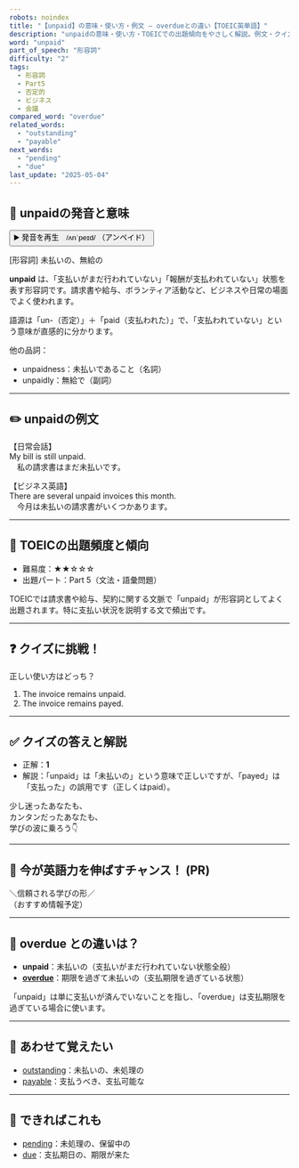 ```yaml
---
robots: noindex
title: "【unpaid】の意味・使い方・例文 ― overdueとの違い【TOEIC英単語】"
description: "unpaidの意味・使い方・TOEICでの出題傾向をやさしく解説。例文・クイズ付きでoverdueとの違いもわかりやすく学べます。"
word: "unpaid"
part_of_speech: "形容詞"
difficulty: "2"
tags:
  - 形容詞
  - Part5
  - 否定的
  - ビジネス
  - 会議
compared_word: "overdue"
related_words:
  - "outstanding"
  - "payable"
next_words:
  - "pending"
  - "due"
last_update: "2025-05-04"
---
```


## 🔰 unpaidの発音と意味

<button class="play-audio" onclick="playTTS('unpaid')">
  <span class="play-audio-main">
    ▶️ 発音を再生　/ʌnˈpeɪd/
  </span>
  <span class="play-audio-sub">
    （アンペイド）
  </span>
</button>

[形容詞] 未払いの、無給の

**unpaid** は、「支払いがまだ行われていない」「報酬が支払われていない」状態を表す形容詞です。請求書や給与、ボランティア活動など、ビジネスや日常の場面でよく使われます。

語源は「un-（否定）」＋「paid（支払われた）」で、「支払われていない」という意味が直感的に分かります。

他の品詞：  
- unpaidness：未払いであること（名詞）
- unpaidly：無給で（副詞）

---

## ✏️ unpaidの例文

【日常会話】  
My bill is still unpaid.  
　私の請求書はまだ未払いです。

【ビジネス英語】  
There are several unpaid invoices this month.  
　今月は未払いの請求書がいくつかあります。

---

## 🎯 TOEICの出題頻度と傾向

- 難易度：★★☆☆☆
- 出題パート：Part 5（文法・語彙問題）

TOEICでは請求書や給与、契約に関する文脈で「unpaid」が形容詞としてよく出題されます。特に支払い状況を説明する文で頻出です。

---

## ❓ クイズに挑戦！

正しい使い方はどっち？

1. The invoice remains unpaid.  
2. The invoice remains payed.

---

## ✅ クイズの答えと解説

- 正解：**1**
- 解説：「unpaid」は「未払いの」という意味で正しいですが、「payed」は「支払った」の誤用です（正しくはpaid）。

少し迷ったあなたも、  
カンタンだったあなたも、  
学びの波に乗ろう👇️

---

## 🚀 今が英語力を伸ばすチャンス！ (PR)

<div class="info-center">
＼信頼される学びの形／<br>  
（おすすめ情報予定）
</div>

---

## 🤔  overdue との違いは？

- **unpaid**：未払いの（支払いがまだ行われていない状態全般）
- **[overdue](/word/overdue)**：期限を過ぎて未払いの（支払期限を過ぎている状態）

「unpaid」は単に支払いが済んでいないことを指し、「overdue」は支払期限を過ぎている場合に使います。

---

## 🧩 あわせて覚えたい

- [outstanding](/word/outstanding)：未払いの、未処理の
- [payable](/word/payable)：支払うべき、支払可能な

---

## 📖 できればこれも

- [pending](/word/pending)：未処理の、保留中の
- [due](/word/due)：支払期日の、期限が来た

<!-- cvid: aid01_bid44 -->
